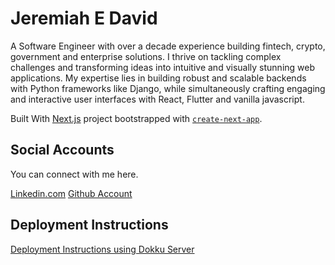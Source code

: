 # Jeremiah E David

A Software Engineer with over a decade experience building fintech, crypto, government and enterprise solutions. I thrive on tackling complex challenges and transforming ideas into intuitive and visually stunning web applications. My expertise lies in building robust and scalable backends with Python frameworks like Django, while simultaneously crafting engaging and interactive user interfaces with React, Flutter and vanilla javascript.

Built With
 [Next.js](https://nextjs.org/) project bootstrapped with [`create-next-app`](https://github.com/vercel/next.js/tree/canary/packages/create-next-app).

## Social Accounts

You can connect with me here.

[Linkedin.com](https://www.linkedin.com/in/jeremiahedavid)
[Github Account](https://github.com/david-jerry)

## Deployment Instructions

[Deployment Instructions using Dokku Server](DEPLOY.md)
